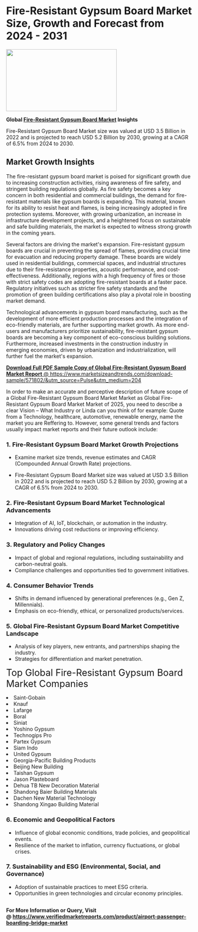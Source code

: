 <H1>Fire-Resistant Gypsum Board Market Size, Growth and Forecast from 2024 - 2031</H1><img class="aligncenter size-medium wp-image-584254" src="https://thirdeyenews.in/wp-content/uploads/2024/09/Global-Market-Research-300x168.jpeg" alt="" width="300" height="168" /><p><strong>Global&nbsp;<a href="https://www.marketsizeandtrends.com/download-sample/571802/&amp;utm_source=Pulse&amp;utm_medium=204">Fire-Resistant Gypsum Board Market</a> Insights</strong></p><p>Fire-Resistant Gypsum Board Market size was valued at USD 3.5 Billion in 2022 and is projected to reach USD 5.2 Billion by 2030, growing at a CAGR of 6.5% from 2024 to 2030.</p><p><h2>Market Growth Insights</h2> <p>The fire-resistant gypsum board market is poised for significant growth due to increasing construction activities, rising awareness of fire safety, and stringent building regulations globally. As fire safety becomes a key concern in both residential and commercial buildings, the demand for fire-resistant materials like gypsum boards is expanding. This material, known for its ability to resist heat and flames, is being increasingly adopted in fire protection systems. Moreover, with growing urbanization, an increase in infrastructure development projects, and a heightened focus on sustainable and safe building materials, the market is expected to witness strong growth in the coming years.</p> <p><a href="#download-sample"></a></p> <p>Several factors are driving the market's expansion. Fire-resistant gypsum boards are crucial in preventing the spread of flames, providing crucial time for evacuation and reducing property damage. These boards are widely used in residential buildings, commercial spaces, and industrial structures due to their fire-resistance properties, acoustic performance, and cost-effectiveness. Additionally, regions with a high frequency of fires or those with strict safety codes are adopting fire-resistant boards at a faster pace. Regulatory initiatives such as stricter fire safety standards and the promotion of green building certifications also play a pivotal role in boosting market demand.</p> <p>Technological advancements in gypsum board manufacturing, such as the development of more efficient production processes and the integration of eco-friendly materials, are further supporting market growth. As more end-users and manufacturers prioritize sustainability, fire-resistant gypsum boards are becoming a key component of eco-conscious building solutions. Furthermore, increased investments in the construction industry in emerging economies, driven by urbanization and industrialization, will further fuel the market's expansion.</p> <p><a href="#get-more"></p><p><span class=""><strong>Download Full PDF Sample Copy of Global Fire-Resistant Gypsum Board Market Report</strong> @ <a href="https://www.marketsizeandtrends.com/download-sample/571802/&amp;utm_source=Pulse&amp;utm_medium=204" target="_blank">https://www.marketsizeandtrends.com/download-sample/571802/&amp;utm_source=Pulse&amp;utm_medium=204</a></span></p><p>In order to make an accurate and perceptive description of future scope of a Global&nbsp;Fire-Resistant Gypsum Board Market Market as Global&nbsp;Fire-Resistant Gypsum Board Market Market of 2025, you need to describe a clear Vision &ndash; What Industry or Linda can you think of for example: Quote from a Technology, healthcare, automotive, renewable energy, name the market you are Reffering to. However, some general trends and factors usually impact market reports and their future outlook include:</p><h3>1.&nbsp;<strong>Fire-Resistant Gypsum Board Market Growth Projections</strong></h3><ul><li>Examine market size trends, revenue estimates and CAGR (Compounded Annual Growth Rate) projections.</li><li><p>Fire-Resistant Gypsum Board Market size was valued at USD 3.5 Billion in 2022 and is projected to reach USD 5.2 Billion by 2030, growing at a CAGR of 6.5% from 2024 to 2030.</p></li></ul><h3>2.&nbsp;<strong>Fire-Resistant Gypsum Board Market Technological Advancements</strong></h3><ul><li>Integration of AI, IoT, blockchain, or automation in the industry.</li><li>Innovations driving cost reductions or improving efficiency.</li></ul><h3>3.&nbsp;<strong>Regulatory and Policy Changes</strong></h3><ul><li>Impact of global and regional regulations, including sustainability and carbon-neutral goals.</li><li>Compliance challenges and opportunities tied to government initiatives.</li></ul><h3>4.&nbsp;<strong>Consumer Behavior Trends</strong></h3><ul><li>Shifts in demand influenced by generational preferences (e.g., Gen Z, Millennials).</li><li>Emphasis on eco-friendly, ethical, or personalized products/services.</li></ul><h3>5.&nbsp;<strong>Global Fire-Resistant Gypsum Board Market Competitive Landscape</strong></h3><ul><li>Analysis of key players, new entrants, and partnerships shaping the industry.</li><li>Strategies for differentiation and market penetration.</li></ul><p data-pm-slice="1 1 []"><span style="color: inherit; font-family: inherit; font-size: 25px;">Top Global Fire-Resistant Gypsum Board Market Companies</span></p><div class="" data-test-id=""><p><li>Saint-Gobain</li><li> Knauf</li><li> Lafarge</li><li> Boral</li><li> Siniat</li><li> Yoshino Gypsum</li><li> Technogips Pro</li><li> Partex Gypsum</li><li> Siam Indo</li><li> United Gypsum</li><li> Georgia-Pacific Building Products</li><li> Beijing New Building</li><li> Taishan Gypsum</li><li> Jason Plasteboard</li><li> Dehua TB New Decoration Material</li><li> Shandong Baier Building Materials</li><li> Dachen New Material Technology</li><li> Shandong Xingao Building Material</li></p></div><h3>6.&nbsp;<strong>Economic and Geopolitical Factors</strong></h3><ul><li>Influence of global economic conditions, trade policies, and geopolitical events.</li><li>Resilience of the market to inflation, currency fluctuations, or global crises.</li></ul><h3>7.&nbsp;<strong>Sustainability and ESG (Environmental, Social, and Governance)</strong></h3><ul><li>Adoption of sustainable practices to meet ESG criteria.</li><li>Opportunities in green technologies and circular economy principles.</li></ul><h2><strong style="font-size: 14px;">For More Information or Query, Visit @&nbsp;</strong><a style="background-color: #ffffff; font-size: 14px;" href="https://www.marketsizeandtrends.com/report/fire-resistant-gypsum-board-market/" target="_blank">https://www.verifiedmarketreports.com/product/airport-passenger-boarding-bridge-market</a></h2>
